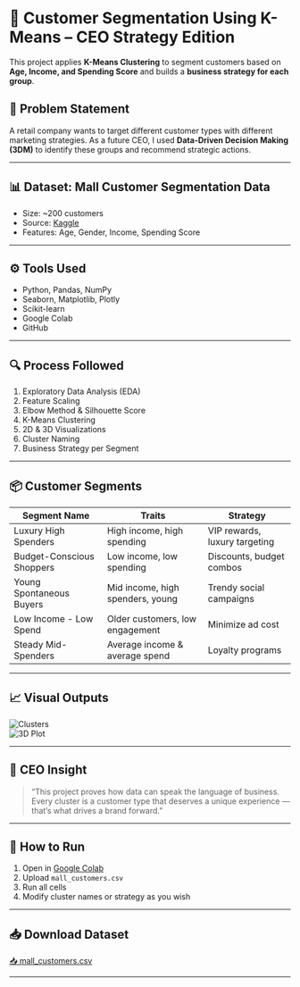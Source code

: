 # 🧠 Customer Segmentation Using K-Means – CEO Strategy Edition

This project applies **K-Means Clustering** to segment customers based on **Age, Income, and Spending Score** and builds a **business strategy for each group**.

## 💼 Problem Statement

A retail company wants to target different customer types with different marketing strategies. As a future CEO, I used **Data-Driven Decision Making (3DM)** to identify these groups and recommend strategic actions.

---

## 📊 Dataset: Mall Customer Segmentation Data

- Size: ~200 customers
- Source: [Kaggle](https://www.kaggle.com/datasets/vjchoudhary7/customer-segmentation-tutorial)
- Features: Age, Gender, Income, Spending Score

---

## ⚙️ Tools Used

- Python, Pandas, NumPy
- Seaborn, Matplotlib, Plotly
- Scikit-learn
- Google Colab
- GitHub

---

## 🔍 Process Followed

1. Exploratory Data Analysis (EDA)
2. Feature Scaling
3. Elbow Method & Silhouette Score
4. K-Means Clustering
5. 2D & 3D Visualizations
6. Cluster Naming
7. Business Strategy per Segment

---

## 📦 Customer Segments

| Segment Name              | Traits                             | Strategy                                 |
|--------------------------|-------------------------------------|------------------------------------------|
| Luxury High Spenders     | High income, high spending          | VIP rewards, luxury targeting            |
| Budget-Conscious Shoppers| Low income, low spending            | Discounts, budget combos                 |
| Young Spontaneous Buyers | Mid income, high spenders, young    | Trendy social campaigns                  |
| Low Income - Low Spend   | Older customers, low engagement     | Minimize ad cost                         |
| Steady Mid-Spenders      | Average income & average spend      | Loyalty programs                         |

---

## 📈 Visual Outputs

![Clusters](images/cluster_visualization.png)  
![3D Plot](images/3d_plot.png)

---

## 📣 CEO Insight

> “This project proves how data can speak the language of business. Every cluster is a customer type that deserves a unique experience — that’s what drives a brand forward.”

---

## 📎 How to Run

1. Open in [Google Colab](https://colab.research.google.com)
2. Upload `mall_customers.csv`
3. Run all cells
4. Modify cluster names or strategy as you wish

---

## 📥 Download Dataset

[📥 mall_customers.csv](data/mall_customers.csv)

---
